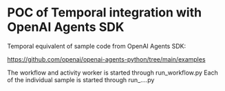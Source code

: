 # POC of Temporal integration with OpenAI Agents SDK

Temporal equivalent of sample code from OpenAI Agents SDK:

https://github.com/openai/openai-agents-python/tree/main/examples

The workflow and activity worker is started through run_workflow.py
Each of the individual sample is started through run_....py